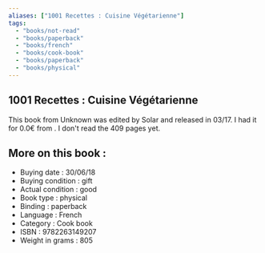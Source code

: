 ```yaml
---
aliases: ["1001 Recettes : Cuisine Végétarienne"] 
tags: 
  - "books/not-read" 
  - "books/paperback" 
  - "books/french"
  - "books/cook-book"
  - "books/paperback"
  - "books/physical"
---
```



## 1001 Recettes : Cuisine Végétarienne
This book from Unknown was edited by Solar and released in 03/17. I had it for 0.0€ from . I don't read the 409 pages yet.

## More on this book :
- Buying date : 30/06/18
- Buying condition : gift
- Actual condition : good
- Book type : physical
- Binding : paperback
- Language : French
- Category : Cook book
- ISBN : 9782263149207
- Weight in grams : 805
